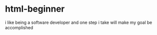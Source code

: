 # html-beginner
i like being a software developer and one step i take will make my goal be  accomplished
